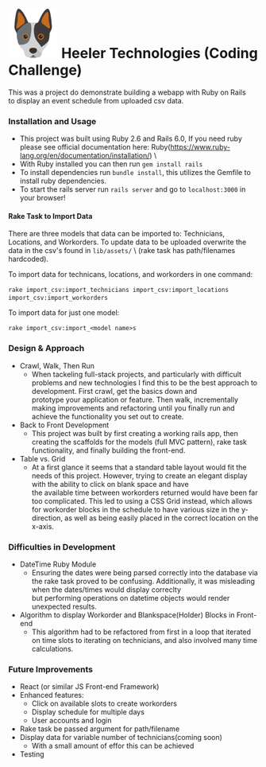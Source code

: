 # <img src="app/assets/images/cattle-dog1.png" alt="Blue Heeler" width="100" height="100"/> Heeler Technologies (Coding Challenge) 

This was a project do demonstrate building a webapp with Ruby on Rails \
to display an event schedule from uploaded csv data. 

### Installation and Usage
- This project was built using Ruby 2.6 and Rails 6.0, If you need ruby please see official documentation here: Ruby(https://www.ruby-lang.org/en/documentation/installation/) \
- With Ruby installed you can then run `gem install rails`
- To install dependencies run `bundle install`, this utilizes the Gemfile to install ruby dependencies.
- To start the rails server run `rails server` and go to `localhost:3000` in your browser!

#### Rake Task to Import Data
There are three models that data can be imported to: Technicians, Locations, and Workorders. To update data to be uploaded overwrite the data in the csv's found in `lib/assets/` \ 
(rake task has path/filenames hardcoded).

To import data for technicans, locations, and workorders in one command:
```
rake import_csv:import_technicians import_csv:import_locations import_csv:import_workorders
```

To import data for just one model:
```
rake import_csv:import_<model name>s
```

### Design & Approach
- Crawl, Walk, Then Run
    - When tackeling full-stack projects, and particularly with difficult problems and new technologies I find this to be the best approach to development. First crawl, get the basics down and \
    prototype your application or feature. Then walk, incrementally making improvements and refactoring until you finally run and achieve the functionality you set out to create.
- Back to Front Development
    - This project was built by first creating a working rails app, then creating the scaffolds for the models (full MVC pattern), rake task functionality, and finally building the front-end. 
- Table vs. Grid
    - At a first glance it seems that a standard table layout would fit the needs of this project. However, trying to create an elegant display with the ability to click on blank space and have\
    the available time between workorders returned would have been far too complicated. This led to using a CSS Grid instead, which allows for workorder blocks in the schedule to have various size in the y-direction, as well as being easily placed in the correct location on the x-axis. 
### Difficulties in Development
- DateTime Ruby Module
    - Ensuring the dates were being parsed correctly into the database via the rake task proved to be confusing. Additionally, it was misleading when the dates/times would display correclty \
    but performing operations on datetime objects would render unexpected results.
- Algorithm to display Workorder and Blankspace(Holder) Blocks in Front-end
    - This algorithm had to be refactored from first in a loop that iterated on time slots to iterating on technicians, and also involved many time calculations. 

### Future Improvements
- React (or similar JS Front-end Framework)
- Enhanced features:
    - Click on available slots to create workorders
    - Display schedule for multiple days
    - User accounts and login
- Rake task be passed argument for path/filename
- Display data for variable number of technicians(coming soon)
    - With a small amount of effor this can be achieved
- Testing
